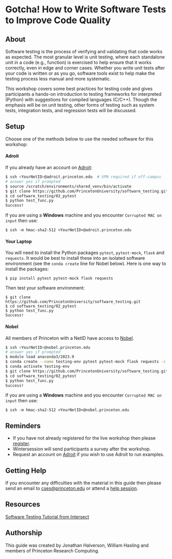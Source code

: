 # Gotcha! How to Write Software Tests to Improve Code Quality

## About

Software testing is the process of verifying and validating that code works as expected. The most granular level is unit testing, where each standalone unit in a code (e.g., function) is exercised to help ensure that it works correctly, even in edge and corner cases. Whether you write unit tests after your code is written or as you go, software tools exist to help make the testing process less manual and more systematic.

This workshop covers some best practices for testing code and gives participants a hands-on introduction to testing frameworks for interpreted (Python) with suggestions for compiled languages (C/C++). Though the emphasis will be on unit testing, other forms of testing such as system tests, integration tests, and regression tests will be discussed.

## Setup

Choose one of the methods below to use the needed software for this workshop:

#### Adroit

If you already have an account on [Adroit](https://researchcomputing.princeton.edu/systems/adroit):

```bash
$ ssh <YourNetID>@adroit.princeton.edu  # VPN required if off-campus
# answer yes if prompted
$ source /scratch/environments/shared_venv/bin/activate
$ git clone https://github.com/PrincetonUniversity/software_testing.git
$ cd software_testing/02_pytest
$ python test_func.py
Success!
```

If you are using a **Windows** machine and you encounter `Corrupted MAC on input` then use:

```
$ ssh -m hmac-sha2-512 <YourNetID>@adroit.princeton.edu
```

#### Your Laptop

You will need to install the Python packages `pytest`, `pytest-mock`, `flask` and `requests`. It would be best to install these into an isolated software environment (see the `conda create` line for Nobel below). Here is one way to install the packages:

```
$ pip install pytest pytest-mock flask requests
```

Then test your software environment:

```
$ git clone https://github.com/PrincetonUniversity/software_testing.git
$ cd software_testing/02_pytest
$ python test_func.py
Success!
```

#### Nobel

All members of Princeton with a NetID have access to [Nobel](https://researchcomputing.princeton.edu/systems/nobel).

```bash
$ ssh <YourNetID>@nobel.princeton.edu
# answer yes if prompted
$ module load anaconda3/2023.9
$ conda create --name testing-env pytest pytest-mock flask requests -c conda-forge -y
$ conda activate testing-env
$ git clone https://github.com/PrincetonUniversity/software_testing.git
$ cd software_testing/02_pytest
$ python test_func.py
Success!
```

If you are using a **Windows** machine and you encounter `Corrupted MAC on input` then use:

```
$ ssh -m hmac-sha2-512 <YourNetID>@nobel.princeton.edu
```

<!--
## Attendance

[Link](https://docs.google.com/spreadsheets/d/1IvaQ32-BcRHdQhDz979HX-7U7qjzRDyp/edit#gid=395939115)

## Workshop Survey

Toward the end of the workshop please complete [this survey](http://bit.ly/PUBootcampWinter2021survey).
-->

## Reminders

- If you have not already registered for the live workshop then please [register](https://winter.princeton.edu/register). 
- Wintersession will send participants a survey after the workshop.
- Request an account on [Adroit](https://forms.rc.princeton.edu/registration/?q=adroit) if you wish to use Adroit to run examples.

## Getting Help

If you encounter any difficulties with the material in this guide then please send an email to <a href="mailto:cses@princeton.edu">cses@princeton.edu</a> or attend a <a href="https://researchcomputing.princeton.edu/education/help-sessions">help session</a>.

## Resources
[Software Testing Tutorial from Intersect](https://intersect-training.org/testing-lesson/index.html)

## Authorship

This guide was created by Jonathan Halverson, William Hasling and members of Princeton Research Computing.
